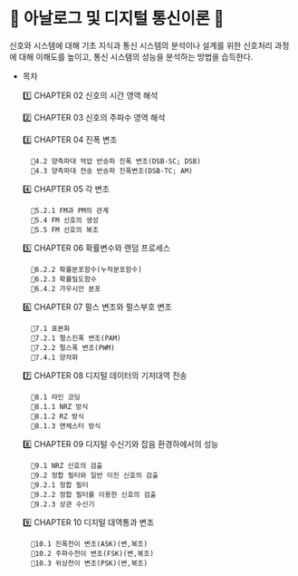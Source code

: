 <h1> 🔔 아날로그 및 디지털 통신이론 🔔 </h1>

신호와 시스템에 대해 기초 지식과 통신 시스템의 분석이나 설계를 위한 신호처리 과정에 대해 이해도를 높이고, 통신 시스템의 성능을 분석하는 방법을 습득한다.

* 목차


     1️⃣ CHAPTER 02 신호의 시간 영역 해석

     2️⃣ CHAPTER 03 신호의 주파수 영역 해석

     3️⃣ CHAPTER 04 진폭 변조
    
        🔸4.2 양측파대 억압 반송파 진폭 변조(DSB-SC; DSB)
        🔸4.3 양측파대 전송 반송파 진폭변조(DSB-TC; AM)

     4️⃣ CHAPTER 05 각 변조
    
        🔸5.2.1 FM과 PM의 관계
        🔸5.4 FM 신호의 생성
        🔸5.5 FM 신호의 복조

     5️⃣ CHAPTER 06 확률변수와 랜덤 프로세스
     
        🔸6.2.2 확률분포함수(누적분포함수)
        🔸6.2.3 확률밀도함수
        🔸6.4.2 가우시안 분포

     6️⃣ CHAPTER 07 펄스 변조와 펄스부호 변조
     
        🔸7.1 표본화
        🔸7.2.1 펄스진폭 변조(PAM)
        🔸7.2.2 펄스폭 변조(PWM)
        🔸7.4.1 양자화


     7️⃣ CHAPTER 08 디지털 데이터의 기저대역 전송
     
        🔸8.1 라인 코딩
        🔸8.1.1 NRZ 방식
        🔸8.1.2 RZ 방식
        🔸8.1.3 맨체스터 방식

     8️⃣ CHAPTER 09 디지털 수신기와 잡음 환경하에서의 성능
     
        🔸9.1 NRZ 신호의 검출
        🔸9.2 정합 필터와 일반 이진 신호의 검출
        🔸9.2.1 정합 필터
        🔸9.2.2 정합 필터를 이용한 신호의 검출
        🔸9.2.3 상관 수신기


     9️⃣ CHAPTER 10 디지털 대역통과 변조
     
        🔸10.1 진폭천이 변조(ASK)(변,복조)
        🔸10.2 주파수천이 변조(FSK)(변,복조)
        🔸10.3 위상천이 변조(PSK)(변,복조)

